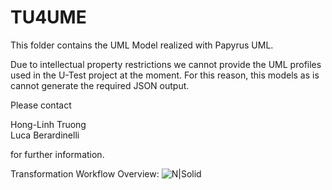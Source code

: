 # TU4UME

This folder contains the UML Model realized with Papyrus UML.

Due to intellectual property restrictions we cannot provide the UML profiles used in the U-Test project at the moment.
For this reason, this models as is cannot generate the required JSON output.

Please contact 

Hong-Linh Truong  
Luca Berardinelli

for further information.

Transformation Workflow Overview:
![N|Solid](https://github.com/tuwiendsg/COMOT4U/blob/master/docs/figures/process.png)



